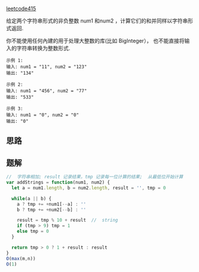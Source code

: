 [leetcode415](https://leetcode.cn/problems/add-strings/description/)

给定两个字符串形式的非负整数 num1 和num2 ，计算它们的和并同样以字符串形式返回. 

你不能使用任何內建的用于处理大整数的库(比如 BigInteger）， 也不能直接将输入的字符串转换为整数形式. 
```
示例 1: 
输入: num1 = "11", num2 = "123"
输出: "134"

示例 2: 
输入: num1 = "456", num2 = "77"
输出: "533"

示例 3: 
输入: num1 = "0", num2 = "0"
输出: "0"
```
## 思路



## 题解
```js
//  字符串相加; result 记录结果，tmp 记录每一位计算的结果;  从最低位开始计算
var addStrings = function(num1, num2) {
  let a = num1.length, b = num2.length, result = '', tmp = 0

  while(a || b) {
    a ? tmp += +num1[--a] : ''
    b ? tmp += +num2[--b] : ''

    result = tmp % 10 + result  //  string
    if (tmp > 9) tmp = 1
    else tmp = 0
  }

  return tmp > 0 ? 1 + result : result
}
O(max(m,n))
O(1)

```
